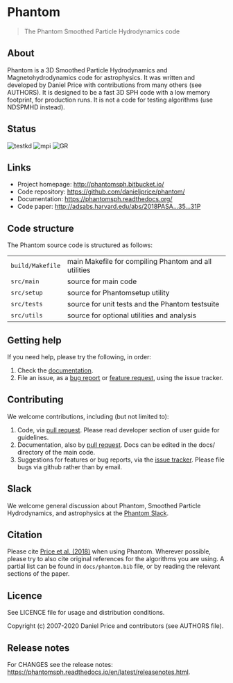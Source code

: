 Phantom
=======

> The Phantom Smoothed Particle Hydrodynamics code

About
-----

Phantom is a 3D Smoothed Particle Hydrodynamics and Magnetohydrodynamics code for astrophysics. It was written and developed by Daniel Price with contributions from many others (see AUTHORS). It is designed to be a fast 3D SPH code with a low memory footprint, for production runs. It is not a code for testing algorithms (use NDSPMHD instead).

Status
------
![testkd](https://github.com/danieljprice/phantom/workflows/testkd/badge.svg) ![mpi](https://github.com/danieljprice/phantom/workflows/mpi/badge.svg) ![GR](https://github.com/danieljprice/phantom/workflows/GR/badge.svg)

Links
-----

- Project homepage: http://phantomsph.bitbucket.io/
- Code repository: https://github.com/danieljprice/phantom/
- Documentation: https://phantomsph.readthedocs.org/
- Code paper: http://adsabs.harvard.edu/abs/2018PASA...35...31P

Code structure
--------------

The Phantom source code is structured as follows:

|                  |                                                       |
| ---------------- | ----------------------------------------------------- |
| `build/Makefile` | main Makefile for compiling Phantom and all utilities |
| `src/main`       | source for main code                                  |
| `src/setup`      | source for Phantomsetup utility                       |
| `src/tests`      | source for unit tests and the Phantom testsuite       |
| `src/utils`      | source for optional utilities and analysis            |

Getting help
------------

If you need help, please try the following, in order:

1. Check the [documentation](https://phantomsph.readthedocs.org/).
2. File an issue, as a [bug report](https://github.com/danieljprice/phantom/issues/new) or [feature request](https://github.com/danieljprice/phantom/issues/new), using the issue tracker.

Contributing
------------
We welcome contributions, including (but not limited to):

1. Code, via [pull request](https://github.com/danieljprice/phantom/pulls). Please read developer section of user guide for guidelines.
2. Documentation, also by [pull request](https://github.com/danieljprice/phantom/pulls). Docs can be edited in the docs/ directory of the main code.
3. Suggestions for features or bug reports, via the [issue tracker](https://github.com/danieljprice/phantom/issues/new). Please file bugs via github rather than by email.

Slack
-----

We welcome general discussion about Phantom, Smoothed Particle Hydrodynamics,
and astrophysics at the [Phantom Slack](https://phantomsph.slack.com/).

Citation
--------

Please cite [Price et al. (2018)](http://adsabs.harvard.edu/abs/2018PASA...35...31P) when using Phantom. Wherever possible, please try to also cite original references for the algorithms you are using. A partial list can be found in `docs/phantom.bib` file, or by reading the relevant sections of the paper.

Licence
-------

See LICENCE file for usage and distribution conditions.

Copyright (c) 2007-2020 Daniel Price and contributors (see AUTHORS file).

Release notes
-------------

For CHANGES see the release notes: https://phantomsph.readthedocs.io/en/latest/releasenotes.html.
